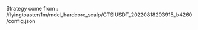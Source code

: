 Strategy come from : /flyingtoaster/1m/mdcl_hardcore_scalp/CTSIUSDT_20220818203915_b4260/config.json